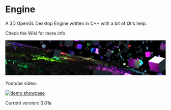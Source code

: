 Engine
======

A 3D OpenGL Desktop Engine written in C++ with a bit of Qt's help.

Check the Wiki for more info.

![Engine screenshot](/images/engine_preview_0_1_a.jpg?raw=true "Engine screenshot")


Youtube video:

[![demo showcase](http://img.youtube.com/vi/FSn4M5o-yX8/0.jpg)](http://www.youtube.com/watch?v=FSn4M5o-yX8)

Current version: 0.01a

